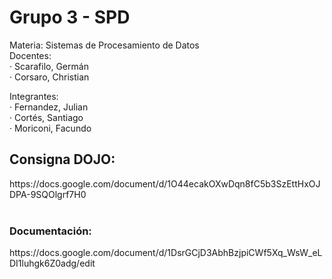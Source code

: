 # Grupo 3 - SPD<br>
Materia: Sistemas de Procesamiento de Datos<br>
Docentes:<br>
·         Scarafilo, Germán
<br>·         Corsaro, Christian

Integrantes:
<br>·         Fernandez, Julian
<br>·         Cortés, Santiago
<br>·         Moriconi, Facundo

<h2>Consigna DOJO:</h2>
https://docs.google.com/document/d/1O44ecakOXwDqn8fC5b3SzEttHxOJDPA-9SQOlgrf7H0<br>


<br>
<h3>Documentación:</h3>
https://docs.google.com/document/d/1DsrGCjD3AbhBzjpiCWf5Xq_WsW_eLDI1luhgk6Z0adg/edit
